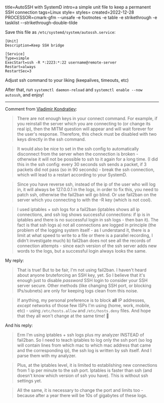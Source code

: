 title=AutoSSH with SystemD
intro=a simple unit file to keep a permanent SSH connection
tags=Linux
style=
styles=
created=2022-12-28
PROCESSOR=cmark-gfm --unsafe -e footnotes -e table -e strikethrough -e tasklist --strikethrough-double-tilde

Save this file as `/etc/systemd/system/autossh.service`:
````
[Unit]
Description=Keep SSH bridge

[Service]
Type=simple
ExecStart=ssh -R *:2223:*:22 username@remote-server
Restart=always
RestartSec=3
````

Adjust ssh command to your liking (keepalives, timeouts, etc)

After that, run `systemctl daemon-reload` and `systemctl enable --now autossh`, and enjoy!

----

Comment from [Vladimir Kondratiev](https://github.com/Vladimir-Kondratiev):

> There are not enough keys in your connect command. For example, if you reinstall the server which you are connecting to (or change its real ip), then the MITM question will appear and will wait forever for the user's response. Therefore, this check must be disabled with two keys directly in the ssh command.

> It would also be nice to set in the ssh config to automatically disconnect from the server when the connection is broken - otherwise it will not be possible to ssh to it again for a long time. (I did this in the ssh config: every 30 seconds ssh sends a packet, if 3 packets did not pass (so in 90 seconds) - break the ssh connection, which will lead to a restart according to your SystemD.

> Since you have reverse ssh, instead of the ip of the user who will log in, it will always be 127.0.0.1 in the logs, in order to fix this, you need to patch ssh, otherwise the fail2ban will go blind. Or use fail2ban on the server which you connecting to with the -R key (which is not cool).

> I used iptables + ssh logs for a fail2ban (iptables shows all ip connections, and ssh log shows successful connections: if ip is in iptables and there is no successful login in ssh logs - then ban it). The fact is that ssh logs a) not all connections are logged in principle (the problem of the logging system itself - as I understand it, there is a limit at what speed to write to a file or there is a parallel recording, I didn’t investigate much) b) fail2ban does not see all the records of connection attempts - since each version of the ssh server adds new words to the logs, but a successful login always looks the same.

My reply:

> That is true! But to be fair, I'm not using fail2ban.
> I haven't heard about anyone bruteforcing an SSH key, yet.
> So I believe that it's enough just to disable _password_ SSH login to consider your SSH server secure.
> Other methods (like changing SSH port, or blocking IPs/subnets) are only for keeping logs clean from this noise.

> If anything, my personal preference is to block **all** IP addresses, _except_ networks of those few ISPs I'm using (home, work, mobile, etc) - using `/etc/hosts.allow` and `/etc/hosts.deny` files.
> And hope that they all won't change at the same time! 🙈

And his reply:

> Erm I'm using iptables + ssh logs plus my analyzer INSTEAD of fail2ban. So I need to teach iptables to log only the ssh port (so log will contain lines from which mac to which mac address that came and the corresponding ip), the ssh log is written by ssh itself. And I parse them with my analyzer.

> Plus, at the iptables level, it is limited to establishing new connections from 1 ip per minute to the ssh port. Iptables is faster than ssh (and doesn't know which version of ssh you have). This is without ssh settings yet.

> All the same, it is necessary to change the port and limits too - because after a year there will be 10s of gigabytes of these logs.
